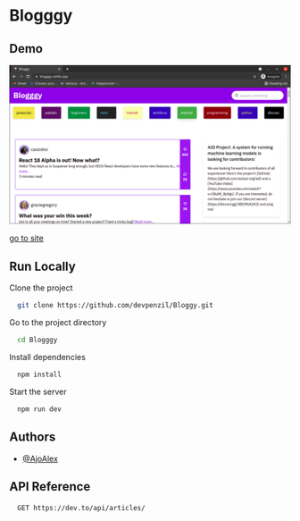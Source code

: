 
# Blogggy



## Demo
![blog](blog.png)

  [go to site](https://blogggy.netlify.app/)
## Run Locally

Clone the project

```bash
  git clone https://github.com/devpenzil/Bloggy.git
```

Go to the project directory

```bash
  cd Blogggy
```

Install dependencies

```bash
  npm install
```

Start the server

```bash
  npm run dev
```

  
## Authors

- [@AjoAlex](https://www.github.com/devpenzil)

  
## API Reference


```http
  GET https://dev.to/api/articles/
```
